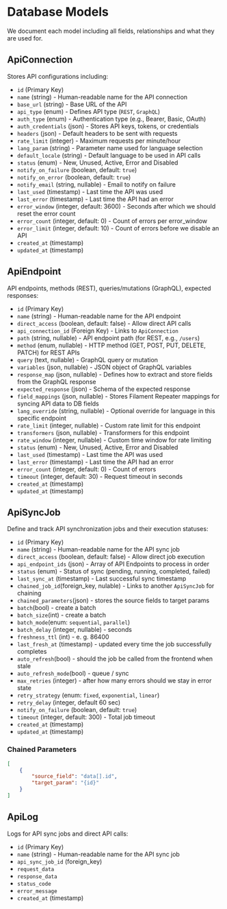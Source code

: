 # Database Models

We document each model including all fields, relationships and what they are used for.

## ApiConnection

Stores API configurations including:

-   `id` (Primary Key)
-   `name` (string) - Human-readable name for the API connection
-   `base_url` (string) - Base URL of the API
-   `api_type` (enum) - Defines API type (`REST`, `GraphQL`)
-   `auth_type` (enum) - Authentication type (e.g., Bearer, Basic, OAuth)
-   `auth_credentials` (json) - Stores API keys, tokens, or credentials
-   `headers` (json) - Default headers to be sent with requests
-   `rate_limit` (integer) - Maximum requests per minute/hour
-   `lang_param` (string) - Parameter name used for language selection
-   `default_locale` (string) - Default language to be used in API calls
-   `status` (enum) - New, Unused, Active, Error and Disabled
-   `notify_on_failure` (boolean, default: `true`)
-   `notify_on_error` (boolean, default: `true`)
-   `notify_email` (string, nullable) - Email to notify on failure
-   `last_used` (timestamp) - Last time the API was used
-   `last_error` (timestamp) - Last time the API had an error
-   `error_window` (integer, default: 3600) - Seconds after which we should reset the error count
-   `error_count` (integer, default: 0) - Count of errors per error_window
-   `error_limit` (integer, default: 10) - Count of errors before we disable an API
-   `created_at` (timestamp)
-   `updated_at` (timestamp)

## ApiEndpoint

API endpoints, methods (REST), queries/mutations (GraphQL), expected responses:

-   `id` (Primary Key)
-   `name` (string) - Human-readable name for the API endpoint
-   `direct_access` (boolean, default: false) - Allow direct API calls
-   `api_connection_id` (Foreign Key) - Links to `ApiConnection`
-   `path` (string, nullable) - API endpoint path (for REST, e.g., `/users`)
-   `method` (enum, nullable) - HTTP method (GET, POST, PUT, DELETE, PATCH) for REST APIs
-   `query` (text, nullable) - GraphQL query or mutation
-   `variables` (json, nullable) - JSON object of GraphQL variables
-   `response_map` (json, nullable) - Defines how to extract and store fields from the GraphQL response
-   `expected_response` (json) - Schema of the expected response
-   `field_mappings` (json, nullable) - Stores Filament Repeater mappings for syncing API data to DB fields
-   `lang_override` (string, nullable) - Optional override for language in this specific endpoint
-   `rate_limit` (integer, nullable) - Custom rate limit for this endpoint
-   `transformers` (json, nullable) - Transformers for this endpoint
-   `rate_window` (integer, nullable) - Custom time window for rate limiting
-   `status` (enum) - New, Unused, Active, Error and Disabled
-   `last_used` (timestamp) - Last time the API was used
-   `last_error` (timestamp) - Last time the API had an error
-   `error_count` (integer, default: 0) - Count of errors
-   `timeout` (integer, default: 30) - Request timeout in seconds
-   `created_at` (timestamp)
-   `updated_at` (timestamp)

## ApiSyncJob

Define and track API synchronization jobs and their execution statuses:

-   `id` (Primary Key)
-   `name` (string) - Human-readable name for the API sync job
-   `direct_access` (boolean, default: false) - Allow direct job execution
-   `api_endpoint_ids` (json) - Array of API Endpoints to process in order
-   `status` (enum) - Status of sync (pending, running, completed, failed)
-   `last_sync_at` (timestamp) - Last successful sync timestamp
-   `chained_job_id`(foreign_key, nulable) - Links to another `ApiSyncJob` for chaining
-   `chained_parameters`(json) - stores the source fields to target params
-   `batch`(bool) - create a batch
-   `batch_size`(int) - create a batch
-   `batch_mode`(enum: `sequential`, `parallel`)
-   `batch_delay` (integer, nullable) - seconds
-   `freshness_ttl` (int) - e. g. 86400
-   `last_fresh_at` (timestamp) - updated every time the job successfully completes
-   `auto_refresh`(bool) - should the job be called from the frontend when stale
-   `auto_refresh_mode`(bool) - queue / sync
-   `max_retries` (integer) - after how many errors should we stay in error state
-   `retry_strategy` (enum: `fixed`, `exponential`, `linear`)
-   `retry_delay` (integer, default 60 sec)
-   `notify_on_failure` (boolean, default: `true`)
-   `timeout` (integer, default: 300) - Total job timeout
-   `created_at` (timestamp)
-   `updated_at` (timestamp)

### Chained Parameters

```json
[
    {
        "source_field": "data[].id",
        "target_param": "{id}"
    }
]
```

## ApiLog

Logs for API sync jobs and direct API calls:

-   `id` (Primary Key)
-   `name` (string) - Human-readable name for the API sync job
-   `api_sync_job_id` (foreign_key)
-   `request_data`
-   `response_data`
-   `status_code`
-   `error_message`
-   `created_at` (timestamp)
